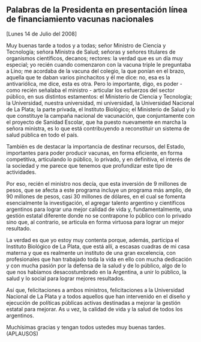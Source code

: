 Palabras de la Presidenta en presentación línea de financiamiento vacunas nacionales
------------------------------------------------------------------------------------

[Lunes 14 de Julio del 2008]

Muy buenas tarde a todos y a todas; señor Ministro de Ciencia y
Tecnología; señora Ministra de Salud; señoras y señores titulares de
organismos científicos, decanos; rectores: la verdad que es un día muy
especial; yo recién cuando comenzaron con la vacuna triple le preguntaba
a Lino; me acordaba de la vacuna del colegio, la que ponían en el brazo,
aquella que te daban varios pinchacitos y él me dice: no, esa es la
antivariólica, me dice, esta es otra. Pero lo importante, digo, es
poder - como recién señalaba el ministro - articular los esfuerzos del
sector público, en sus distintos estamentos: el Ministerio de Ciencia y
Tecnología; la Universidad, nuestra universidad, mi universidad, la
Universidad Nacional de La Plata; la parte privada, el Instituto
Biológico; el Ministerio de Salud y lo que constituye la campaña
nacional de vacunación, que conjuntamente con el proyecto de Sanidad
Escolar, que ha puesto nuevamente en marcha la señora ministra, es lo
que está contribuyendo a reconstituir un sistema de salud pública en
todo el país.

También es de destacar la importancia de destinar recursos, del Estado,
importantes para poder producir vacunas, en forma eficiente, en forma
competitiva, articulando lo público, lo privado, y en definitiva, el
interés de la sociedad y me parece que tenemos que profundizar este tipo
de actividades.

Por eso, recién el ministro nos decía, que esta inversión de 9 millones
de pesos, que se afecta a este programa incluye un programa más amplio,
de 90 millones de pesos, casi 30 millones de dólares, en el cual se
fomenta esencialmente la investigación, el agregar talento argentino y
científicos argentinos para lograr una mejor calidad de vida y,
fundamentalmente, una gestión estatal diferente donde no se contrapone
lo público con lo privado sino que, al contrario, se articula en forma
virtuosa para lograr un mejor resultado.

La verdad es que yo estoy muy contenta porque, además, participa el
Instituto Biológico de La Plata, que está allí, a escasas cuadras de mi
casa materna y que es realmente un instituto de una gran excelencia, con
profesionales que han trabajado toda la vida en ello con mucha
dedicación y con mucha pasión por la defensa de la salud y de lo
público, algo de lo que nos habíamos desacostumbrado en la Argentina, a
unir lo público, la salud y lo social para lograr mejores resultados.

Así que, felicitaciones a ambos ministros, felicitaciones a la
Universidad Nacional de La Plata y a todos aquellos que han intervenido
en el diseño y ejecución de políticas públicas activas destinadas a
mejorar la gestión estatal para mejorar. As u vez, la calidad de vida y
la salud de todos los argentinos.

Muchísimas gracias y tengan todos ustedes muy buenas tardes. (APLAUSOS)
